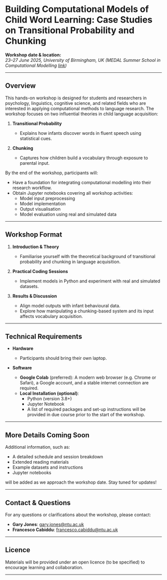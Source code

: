 # Building Computational Models of Child Word Learning: Case Studies on Transitional Probability and Chunking

**Workshop date & location:**  
*23–27 June 2025, University of Birmingham, UK (MEDAL Summer School in Computational Modelling [link](https://medal.ut.ee/event/medal-summer-school-in-computational-linguistics/))*

---

## Overview

This hands-on workshop is designed for students and researchers in psychology, linguistics, cognitive science, and related fields who are interested in applying computational methods to language research. The workshop focuses on two influential theories in child language acquisition:

1. **Transitional Probability**  
   - Explains how infants discover words in fluent speech using statistical cues.

2. **Chunking**  
   - Captures how children build a vocabulary through exposure to parental input.

By the end of the workshop, participants will:
- Have a foundation for integrating computational modelling into their research workflow.
- Obtain Jupyter notebooks covering all workshop activities:  
  - Model input preprocessing  
  - Model implementation  
  - Output visualisation  
  - Model evaluation using real and simulated data

---

## Workshop Format

1. **Introduction & Theory**  
   - Familiarise yourself with the theoretical background of transitional probability and chunking in language acquisition.

2. **Practical Coding Sessions**  
   - Implement models in Python and experiment with real and simulated datasets.

3. **Results & Discussion**  
   - Align model outputs with infant behavioural data.  
   - Explore how manipulating a chunking-based system and its input affects vocabulary acquisition.

---

## Technical Requirements

- **Hardware**  
  - Participants should bring their own laptop.

- **Software**  
  - **Google Colab** (preferred): A modern web browser (e.g. Chrome or Safari), a Google account, and a stable internet connection are required.  
  - **Local Installation (optional)**:  
    - Python (version 3.8+)  
    - Jupyter Notebook  
    - A list of required packages and set-up instructions will be provided in due course prior to the start of the workshop.

---

## More Details Coming Soon

Additional information, such as:
- A detailed schedule and session breakdown
- Extended reading materials
- Example datasets and instructions
- Jupyter notebooks

will be added as we approach the workshop date. Stay tuned for updates!

---

## Contact & Questions

For any questions or clarifications about the workshop, please contact:

- **Gary Jones**: [gary.jones@ntu.ac.uk](mailto:gary.jones@ntu.ac.uk)  
- **Francesco Cabiddu**: [francesco.cabiddu@ntu.ac.uk](mailto:francesco.cabiddu@ntu.ac.uk)

---

## Licence

Materials will be provided under an open licence (to be specified) to encourage learning and collaboration.

---
